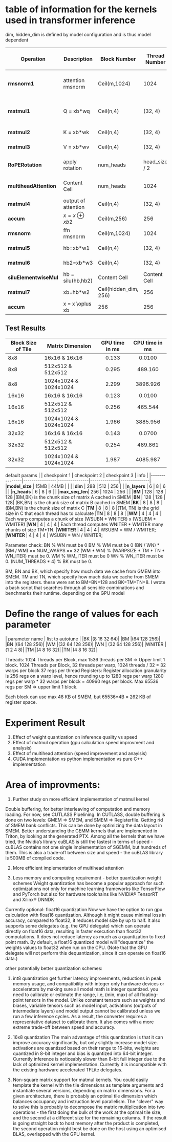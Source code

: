 # table of information for the kernels used in transformer inference 
dim, hidden_dim is defined by model configuration and is thus model dependent  

| Operation     | Description  | Block Number | Thread Number | Element per thread | info |
| --------------|--------------|--------------|---------------|--------------|--------------|
| **rmsnorm1**  | attention rmsnorm |  Ceil(m,1024)| 1024 | dont care | m = dim, using 1024 threads per block |
| **matmul1**   | Q = xb*wq  | Ceil(n,4) | (32, 4) | Ceil(m, 32) | m = n = dim, one output per warp, float32 | 
| **matmul2**   | K = xb*wk  | Ceil(n,4) | (32, 4) | Ceil(m, 32)| 
| **matmul3**   | V = xb*wv  | Ceil(n,4) | (32, 4) | Ceil(m, 32)| 
| **RoPERotation** | apply rotation |  num_heads |  head_size / 2  | 1 | Each block processes a single head
| **multiheadAttention** | Content Cell |num_heads | 1024 | dont care | Each block processes a single head | 
| **matmul4** | output of attention | Ceil(n,4) | (32, 4) | Ceil(m, 32) | | 
| **accum** | $x=x\oplus xb2$ | Ceil(m,256) | 256 | dont care | m = dim| 
| **rmsnorm** | ffn rmsnorm |  Ceil(m,1024)| 1024 | dont care | m = dim |  
| **matmul5** | hb=xb*w1 | Ceil(n,4) | (32, 4) | Ceil(m, 32) | m=dim, n=hidden_dim|
| **matmul6** | hb2=xb*w3 | Ceil(n,4) | (32, 4) | Ceil(m, 32) | m=dim, n=hidden_dim|
| **siluElementwiseMul** | hb = silu(hb,hb2)  | Content Cell | Content Cell | 
| **matmul7** | xb=hb*w2 | Ceil(hidden_dim, 256) | 256 | dont care | | 
| **accum** | x = x \oplus xb | 256 | 256| dont care| m = dim | 


## Test Results
Block Size of Tile | Matrix Dimension | GPU time in ms | CPU time in ms
--- | --- | :---:|:---:
8x8   | 16x16 & 16x16         |0.133    |0.0100
8x8   | 512x512 & 512x512     |0.295    |489.160
8x8   | 1024x1024 & 1024x1024 |2.299    |3896.926
16x16 | 16x16 & 16x16         |0.123    |0.0100
16x16 | 512x512 & 512x512     | 0.256 |465.544
16x16 | 1024x1024 & 1024x1024 | 1.966       |3885.956
32x32 | 16x16 & 16x16         | 0.143|0.0700
32x32 | 512x512 & 512x512     | 0.254       | 489.861
32x32 | 1024x1024 & 1024x1024 | 1.987|4085.987

default params
|               |  checkpoint 1  |  checkpoint 2 | checkpoint 3 | info         |
|---------------|----------------|---------------|--------------|--------------|
|**model_size** |  15MB          | 44MB          |              | |
|**dim**        |  288           | 512           | 256          | |
|**n_layers**   |  6             | 8             | 6            | |
|**n_heads**    |  6             | 8             | 6            | |
|**max_seq_len**|  256           | 1024          | 256          | |
|**BM**         |  128           | 128           | 128             |(BM,BK) is the chunk size of matrix A cached in SMEM
|**BN**         |  128           | 128           | 128| (BK,BN) is the chunk size of matrix B cached in SMEM
|**BK**         |  8             |  8            | 8  |(BM,BN) is the chunk size of matrix C
|**TM**         |  8             |  8            | 8  |(TM, TN) is the grid size in C that each thread has to calculate
|**TN**         |  8             |  8            | 8 |
|**WM**         |  4             |  4            | 4 | Each warp computes a chunk of size (WSUBN * WNITER) x (WSUBM * WMITER)
|**WN**         |  4             |  4            | 4 | Each thread computes WNITER * WMITER many chunks of size TM*TN.
|**WMITER**     |  4             |  4            | 4 | WSUBM = WM / WMITER;
|**WNITER**     |  4             |  4            | 4 | WSUBN = WN / WNITER; 

Parameter check:
BN % WN must be 0 
BM % WM must be 0
(BN / WN) * (BM / WM) == NUM_WARPS == 32
(WM * WN) % (WARPSIZE * TM * TN * WN_ITER) must be 0.
WM % WM_ITER must be 0 
WN % WN_ITER must be 0.
(NUM_THREADS * 4) % BK must be 0.

BM, BN and BK, which specify how much data we cache from GMEM into SMEM.
TM and TN, which specify how much data we cache from SMEM into the registers.
these were set to BM=BN=128 and BK=TM=TN=8. I wrote a bash script that searches through all sensible combinations and benchmarks their runtime.
depending on the GPU model

# Define the range of values for each parameter
| parameter name | list to autotune | 
|BK |(8 16 32 64)|
|BM |(64 128 256)|
|BN |(64 128 256)|
|WM |(32 64 128 256)|
|WN | (32 64 128 256)|
|WNITER |(1 2 4 8)|
|TM |(4 8 16 32)|
|TN |(4 8 16 32)|

Threads: 1024 Threads per Block, max 1536 threads per SM ⇒ Upper limit 1 block.
1024 Threads per Block, 32 threads per warp, 1024 threads / 32 = 32 warps per block
37 regs per thread
Registers: Register allocation granularity is 256 regs on a warp level, hence rounding up to 1280 regs per warp
1280 regs per warp * 32 warps per block = 40960 regs per block.
Max 65536 regs per SM ⇒ upper limit 1 block.

Each block can use max 48 KB of SMEM, but 65536*4B = 262 KB of register space.


# Experiment Result 
1. Effect of weight quantization on inference quality vs speed
2. Effect of matmul operation (gpu calculation speed improvment and analysis)
3. Effect of multihead attention (speed improvement and anaylsis) 
4. CUDA implementation vs python implementation vs pure C++ implementation 

# Area of improvments:
1. Further study on more efficient implementation of matmul kernel  

Double buffering, for better interleaving of computation and memory loading. For now, see CUTLASS Pipelining. In CUTLASS, double buffering is done on two levels: GMEM ⇒ SMEM, and SMEM ⇒ Registerfile.
Getting rid of SMEM bank conflicts. This can be done by optimizing the data layout in SMEM.
Better understanding the GEMM kernels that are implemented in Triton, by looking at the generated PTX.
Among all the kernels that we have tried, the Nvidia’s library cuBLAS is still the fastest in terms of speed - cuBLAS contains not one single implementation of SGEMM, but hundreds of them. This is also a trade-off between size and speed - the cuBLAS library is 500MB of compiled code.

2. More efficient implementation of multihead attention 

3. Less memory and computing requirement - better quantization weight schemes 
Weight quantization has become a popular approach for such optimizations not only for machine learning frameworks like TensorFlow and PyTorch but also for hardware toolchains like NVIDIA® TensorRT and Xilinx® DNNDK

Currently optional: float16 quantization 
Now we have the option to run gpu calculation with float16 quantization. 
Although it might cause minimal loss in accuracy, compared to float32, it reduces model size by up to half.
It also supports some delegates (e.g. the GPU delegate) which can operate directly on float16 data, resulting in faster execution than float32 computations.
It does not reduce latency as much as a quantization to fixed point math.
By default, a float16 quantized model will "dequantize" the weights values to float32 when run on the CPU. (Note that the GPU delegate will not perform this dequantization, since it can operate on float16 data.)

other potentially better quantization schemes:
1. int8 quantization
get further latency improvements, reductions in peak memory usage, and compatibility with integer only hardware devices or accelerators by making sure all model math is integer quantized.
you need to calibrate or estimate the range, i.e, (min, max) of all floating-point tensors in the model. Unlike constant tensors such as weights and biases, variable tensors such as model input, activations (outputs of intermediate layers) and model output cannot be calibrated unless we run a few inference cycles.
As a result, the converter requires a representative dataset to calibrate them. 
It also comes with a more extreme trade-off between speed and accuracy. 

2. 16x8 quantization
The main advantage of this quantization is that it can improve accuracy significantly, but only slightly increase model size.
activations are quantized based on their range to 16-bits, weights are quantized in 8-bit integer and bias is quantized into 64-bit integer. 
Currently inference is noticeably slower than 8-bit full integer due to the lack of optimized kernel implementation.
Currently it is incompatible with the existing hardware accelerated TFLite delegates. 

4. Non-square matrix support for matmul kernels.
You could easily template the kernel with the tile dimensions as template arguments and instantiate several versions, depending on matrix dimensions. 
For a given architecture, there is probably an optimal tile dimension which balances occupancy and instruction level parallelism. 
The "clever" way to solve this is probably to decompose the matrix multiplication into two operations - the first doing the bulk of the work at the optimal tile size, and the second at a different size for the remaining columns. If the result is going straight back to host memory after the product is completed, the second operation might best be done on the host using an optimised BLAS, overlapped with the GPU kernel. 
